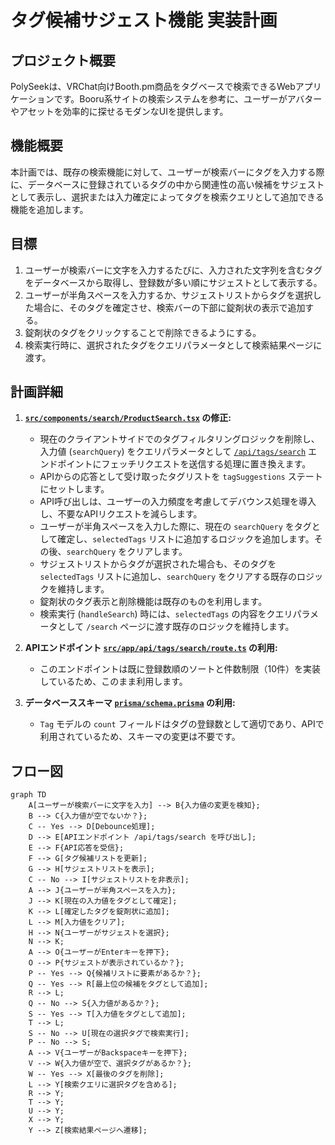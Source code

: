 # タグ候補サジェスト機能 実装計画

## プロジェクト概要
PolySeekは、VRChat向けBooth.pm商品をタグベースで検索できるWebアプリケーションです。Booru系サイトの検索システムを参考に、ユーザーがアバターやアセットを効率的に探せるモダンなUIを提供します。

## 機能概要
本計画では、既存の検索機能に対して、ユーザーが検索バーにタグを入力する際に、データベースに登録されているタグの中から関連性の高い候補をサジェストとして表示し、選択または入力確定によってタグを検索クエリとして追加できる機能を追加します。

## 目標

1.  ユーザーが検索バーに文字を入力するたびに、入力された文字列を含むタグをデータベースから取得し、登録数が多い順にサジェストとして表示する。
2.  ユーザーが半角スペースを入力するか、サジェストリストからタグを選択した場合に、そのタグを確定させ、検索バーの下部に錠剤状の表示で追加する。
3.  錠剤状のタグをクリックすることで削除できるようにする。
4.  検索実行時に、選択されたタグをクエリパラメータとして検索結果ページに渡す。

## 計画詳細

1.  **[`src/components/search/ProductSearch.tsx`](src/components/search/ProductSearch.tsx) の修正:**
    *   現在のクライアントサイドでのタグフィルタリングロジックを削除し、入力値 (`searchQuery`) をクエリパラメータとして [`/api/tags/search`](src/app/api/tags/search/route.ts) エンドポイントにフェッチリクエストを送信する処理に置き換えます。
    *   APIからの応答として受け取ったタグリストを `tagSuggestions` ステートにセットします。
    *   API呼び出しは、ユーザーの入力頻度を考慮してデバウンス処理を導入し、不要なAPIリクエストを減らします。
    *   ユーザーが半角スペースを入力した際に、現在の `searchQuery` をタグとして確定し、`selectedTags` リストに追加するロジックを追加します。その後、`searchQuery` をクリアします。
    *   サジェストリストからタグが選択された場合も、そのタグを `selectedTags` リストに追加し、`searchQuery` をクリアする既存のロジックを維持します。
    *   錠剤状のタグ表示と削除機能は既存のものを利用します。
    *   検索実行 (`handleSearch`) 時には、`selectedTags` の内容をクエリパラメータとして `/search` ページに渡す既存のロジックを維持します。

2.  **APIエンドポイント [`src/app/api/tags/search/route.ts`](src/app/api/tags/search/route.ts) の利用:**
    *   このエンドポイントは既に登録数順のソートと件数制限（10件）を実装しているため、このまま利用します。

3.  **データベーススキーマ [`prisma/schema.prisma`](prisma/schema.prisma) の利用:**
    *   `Tag` モデルの `count` フィールドはタグの登録数として適切であり、APIで利用されているため、スキーマの変更は不要です。

## フロー図

```mermaid
graph TD
    A[ユーザーが検索バーに文字を入力] --> B{入力値の変更を検知};
    B --> C{入力値が空でないか？};
    C -- Yes --> D[Debounce処理];
    D --> E[APIエンドポイント /api/tags/search を呼び出し];
    E --> F{API応答を受信};
    F --> G[タグ候補リストを更新];
    G --> H[サジェストリストを表示];
    C -- No --> I[サジェストリストを非表示];
    A --> J{ユーザーが半角スペースを入力};
    J --> K[現在の入力値をタグとして確定];
    K --> L[確定したタグを錠剤状に追加];
    L --> M[入力値をクリア];
    H --> N{ユーザーがサジェストを選択};
    N --> K;
    A --> O{ユーザーがEnterキーを押下};
    O --> P{サジェストが表示されているか？};
    P -- Yes --> Q{候補リストに要素があるか？};
    Q -- Yes --> R[最上位の候補をタグとして追加];
    R --> L;
    Q -- No --> S{入力値があるか？};
    S -- Yes --> T[入力値をタグとして追加];
    T --> L;
    S -- No --> U[現在の選択タグで検索実行];
    P -- No --> S;
    A --> V{ユーザーがBackspaceキーを押下};
    V --> W{入力値が空で、選択タグがあるか？};
    W -- Yes --> X[最後のタグを削除];
    L --> Y[検索クエリに選択タグを含める];
    R --> Y;
    T --> Y;
    U --> Y;
    X --> Y;
    Y --> Z[検索結果ページへ遷移];